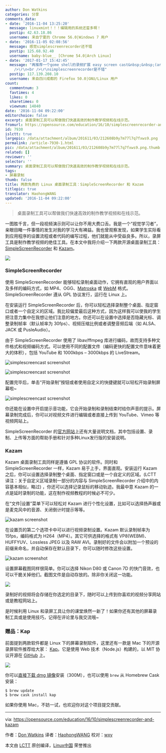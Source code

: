 ```yaml
---
author: Don Watkins
categories: 分享
comments_data:
- date: '2016-11-04 13:25:20'
  message: linuxmint！！！编辑用的系统还蛮多啊！
  postip: 42.63.18.86
  username: 来自宁夏的 Chrome 56.0|Windows 7 用户
- date: '2016-11-05 02:08:56'
  message: 感觉simplescreenrecorder还不错
  postip: 125.68.92.40
  username: baby-blue__ [Chrome 54.0|Arch Linux]
- date: '2017-01-17 15:42:45'
  message: "再推荐一个gome shell的录频扩展 easy screen cast&nbsp;&nbsp;(arch用户可在aur中搜索安装)<br
    />\r\n<br />\r\nsimplescreenrecorder是不错"
  postip: 117.139.208.10
  username: 来自四川成都的 Firefox 50.0|GNU/Linux 用户
count:
  commentnum: 3
  favtimes: 4
  likes: 0
  sharetimes: 0
  viewnum: 14840
date: '2016-11-04 09:22:00'
editorchoice: false
excerpt: 桌面录制工具可以帮做我们快速高效的制作教学视频和在线示范。
fromurl: https://opensource.com/education/16/10/simplescreenrecorder-and-kazam
id: 7930
islctt: true
largepic: /data/attachment/album/201611/03/212608b9y7m77l7q7fxws9.png
permalink: /article-7930-1.html
pic: /data/attachment/album/201611/03/212608b9y7m77l7q7fxws9.png.thumb.jpg
related: []
reviewer: ''
selector: ''
summary: 桌面录制工具可以帮做我们快速高效的制作教学视频和在线示范。
tags:
- 屏幕录制
thumb: false
title: 两款免费的 Linux 桌面录制工具：SimpleScreenRecorder 和 Kazam
titlepic: true
translator: HaohongWANG
updated: '2016-11-04 09:22:00'
---
```



> 
> 桌面录制工具可以帮做我们快速高效的制作教学视频和在线示范。
> 
> 
> 


一图胜千言，但一段视频演示则可以让你不用大费口舌。我是一个“视觉学习者”，亲眼目睹一件事情的发生对我的学习大有裨益。我也曾观察发现，如果学生实际看到应用程序的设置流程或者代码的编写过程，他们就能从中受益良多。所以，录屏工具是制作教学视频的绝佳工具。在本文中我将介绍一下两款开源桌面录制工具： [SimpleScreenRecorder](http://www.maartenbaert.be/simplescreenrecorder/) 和 [Kazam](https://launchpad.net/kazam)。


![](/data/attachment/album/201611/03/212608b9y7m77l7q7fxws9.png)


### SimpleScreenRecorder


使用 SimpleScreenRecorder 能够轻松录制桌面动作，它拥有直观的用户界面以及多样的编码方式，如 MP4、OGG、[Matroska](https://www.matroska.org/technical/whatis/index.html) 或 [WebM](https://www.webmproject.org/) 格式。 SimpleScreenRecorder 遵从 GPL 协议发行，运行在 Linux 上。


在安装运行 SimpleScreenRecorder 后，你可以轻松选择录制整个桌面、指定窗口或者一个自定义的区域。我比较偏爱最后这种方式，因为这样我可以使我的学生把注意力集中在我想让他们注意的地方。你还可以在设置中选择是否隐藏光标、调整录制帧率（默认帧率为 30fps）、视频压缩比例或者调整音频后端（如 ALSA、JACK 或 PusleAudio）。


由于 SimpleScreenRecorder 使用了 libav/ffmpeg 库进行编码，故而支持多种文件格式和视频编码方式。可以使用不同的配置文件（编码更快的配置文件意味着更大的体积），包括 YouTube 和 1000kbps – 3000kbps 的 LiveStream。


![simplescreencast screenshot](/data/attachment/album/201611/03/213725q55q593xq3qrjr33.png)


![simplescreencast screenshot](/data/attachment/album/201611/03/213726hykatz1akzukguab.png)


配置完毕后，单击“开始录制”按钮或者使用自定义的快捷键就可以轻松开始录制屏幕啦~


![simplescreencast screenshot](/data/attachment/album/201611/03/213727wgog8yfctd0e384g.png)


你还能在设置中开启提示音功能，它会开始录制和录制结束时给你声音的提示。屏幕录制完成后，你可以对视频文件进行编辑或者直接上传到 YouTube、Vimeo 等视频网站上。


SimpleScreenRecorder 的[官方网站](http://www.maartenbaert.be/simplescreenrecorder/)上还有大量说明文档，其中包括设置、录制、上传等方面的帮助手册和针对多种Linux发行版的安装说明。


### Kazam


Kazam 桌面录制工具同样是遵循 GPL 协议的软件。同时和 SimpleScreenRecorder 一样，Kazam 易于上手，界面直观。安装运行 Kazam 之后，你可以设置选择录制整个桌面、指定窗口或是一个自定义的区域。(LCTT 译注：关于自定义区域录制一部分的内容与 SimpleScreenRecorder 介绍中的内容基本相似，略过) ，你还可以选择记录鼠标的移动轨迹。我最中意 Kazam 的一点是延时录制的功能，这在制作视频教程的时候必不可少。


在“文件|设置”菜单下可以轻松对 Kazam 进行个性化设置，比如可以选择扬声器或是麦克风中的音源、关闭倒计时提示等等。


![kazam screenshot](/data/attachment/album/201611/03/213728jeqrgxieffhfi1ce.png)


在设置页的第二个选项卡中可以进行视频录制设置。Kazam 默认录制帧率为 15fps，编码格式为 H264（MP4）。其它可供选择的格式有 VP8(WEBM)、HUFFYUV、Lossless JPEG 以及 RAW AVI。录制好的文件会以附加一个预设的前缀来命名，并自动保存在默认目录下，你可以随时修改这些设置。


![kazam screenshot](/data/attachment/album/201611/03/213730yof10izh1qqkxxnf.png)


设置屏幕截图同样很简单。你可以选择 Nikon D80 或 Canon 7D 的快门音效，也可以干脆关掉他们。截图文件是自动存放的。除非你关闭这一功能。


![](/data/attachment/album/201611/03/213732n1ppk2xola49fxh3.png)


录制好的视频将会存储在你选定的目录下，随时可以上传到你喜欢的视频分享网站或是教程网站上。


是时候利用 Linux 和录屏工具让你的课堂焕然一新了！如果你还有其他的屏幕录制工具或是使用技巧，记得在评论里与我交流哦~


### 赠品：Kap


前面提到两款软件都是 Linux 下的屏幕录制软件，这里还有一款是 Mac 下的开源录屏软件推荐给大家： [Kap](https://getkap.co/)。它是使用 Web 技术（Node.js）构建的，以 MIT 协议开源在 [GitHub](https://github.com/wulkano/kap) 上。


![](/data/attachment/album/201611/03/213133r4r5feax3roaefu3.jpg)


你可以[直接下载 dmg 镜像](https://getkap.co/download)安装（300M），也可以使用 `brew` 从 Homebrew Cask 安装：



```
$ brew update
$ brew cask install kap
```

如果你使用 Mac，不妨一试，也欢迎你对这个项目提交贡献。




---


via: <https://opensource.com/education/16/10/simplescreenrecorder-and-kazam>


作者：[Don Watkins](https://opensource.com/users/don-watkins) 译者：[HaohongWANG](https://github.com/HaohongWANG) 校对：[wxy](https://github.com/wxy)


本文由 [LCTT](https://github.com/LCTT/TranslateProject) 原创编译，[Linux中国](https://linux.cn/) 荣誉推出